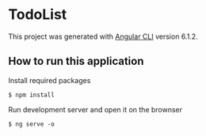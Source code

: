 # TodoList

This project was generated with [Angular CLI](https://github.com/angular/angular-cli) version 6.1.2.

## How to run this application

Install required packages

```
$ npm install
```

Run development server and open it on the brownser

```
$ ng serve -o
```
